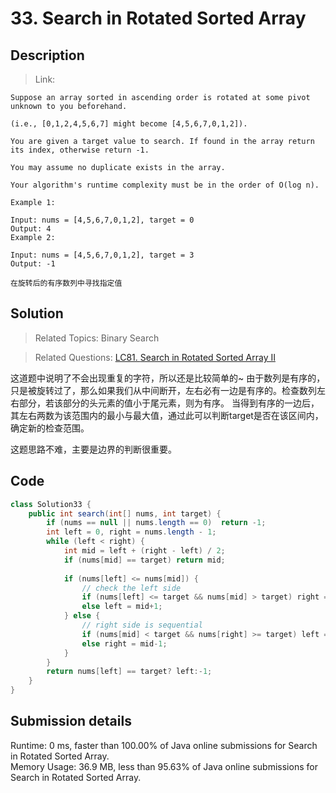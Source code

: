 # 33. Search in Rotated Sorted Array

## Description

> Link: 

```
Suppose an array sorted in ascending order is rotated at some pivot unknown to you beforehand.

(i.e., [0,1,2,4,5,6,7] might become [4,5,6,7,0,1,2]).

You are given a target value to search. If found in the array return its index, otherwise return -1.

You may assume no duplicate exists in the array.

Your algorithm's runtime complexity must be in the order of O(log n).

Example 1:

Input: nums = [4,5,6,7,0,1,2], target = 0
Output: 4
Example 2:

Input: nums = [4,5,6,7,0,1,2], target = 3
Output: -1

在旋转后的有序数列中寻找指定值

```


## Solution

> Related Topics: Binary Search

> Related Questions: [LC81. ](https://leetcode.com/problems/search-in-rotated-sorted-array-ii/)[Search in Rotated Sorted Array II]()

这道题中说明了不会出现重复的字符，所以还是比较简单的~
由于数列是有序的，只是被旋转过了，那么如果我们从中间断开，左右必有一边是有序的。检查数列左右部分，若该部分的头元素的值小于尾元素，则为有序。 当得到有序的一边后，其左右两数为该范围内的最小与最大值，通过此可以判断target是否在该区间内，确定新的检查范围。

这题思路不难，主要是边界的判断很重要。


## Code

```java
class Solution33 {
    public int search(int[] nums, int target) {
        if (nums == null || nums.length == 0)  return -1;
        int left = 0, right = nums.length - 1;
        while (left < right) {
            int mid = left + (right - left) / 2;
            if (nums[mid] == target) return mid;
           
            if (nums[left] <= nums[mid]) {
                // check the left side
                if (nums[left] <= target && nums[mid] > target) right = mid-1;
                else left = mid+1;
            } else {
                // right side is sequential
                if (nums[mid] < target && nums[right] >= target) left = mid+1;
                else right = mid-1;
            }
        }
        return nums[left] == target? left:-1;
    }
}
```


## Submission details
Runtime: 0 ms, faster than 100.00% of Java online submissions for Search in Rotated Sorted Array.<br>
Memory Usage: 36.9 MB, less than 95.63% of Java online submissions for Search in Rotated Sorted Array.
